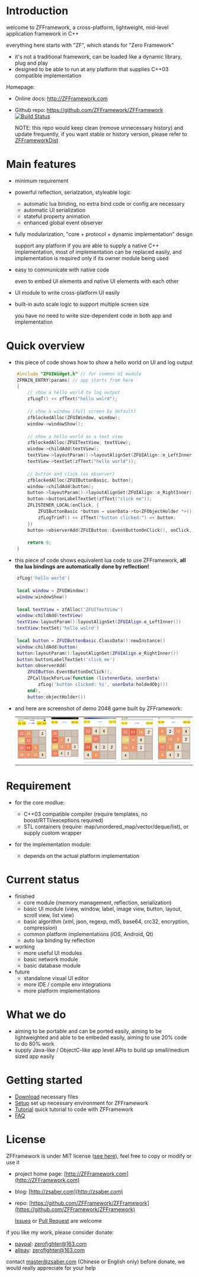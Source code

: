 # Introduction

welcome to ZFFramework, a cross-platform, lightweight, mid-level application framework in C++

everything here starts with "ZF", which stands for "Zero Framework"

* it's not a traditional framework, can be loaded like a dynamic library, plug and play
* designed to be able to run at any platform that supplies C++03 compatible implementation


Homepage:

* Online docs: http://ZFFramework.com
* Github repo: https://github.com/ZFFramework/ZFFramework [![Build Status](https://travis-ci.org/ZFFramework/ZFFramework.svg?branch=master)](https://travis-ci.org/ZFFramework/ZFFramework)

    NOTE: this repo would keep clean (remove unnecessary history) and update frequently,
    if you want stable or history version, please refer to [ZFFrameworkDist](https://github.com/ZFFrameworkDist/ZFFramework)

# Main features

* minimum requirement
* powerful reflection, serialzation, styleable logic

    * automatic lua binding, no extra bind code or config are necessary
    * automatic UI serialization
    * stateful property animation
    * enhanced global event observer

* fully modularization, "core + protocol + dynamic implementation" design

    support any platform if you are able to supply a native C++ implementation,
    most of implementation can be replaced easily, and implementation is required only if its owner module being used

* easy to communicate with native code

    even to embed UI elements and native UI elements with each other

* UI module to write cross-platform UI easily
* built-in auto scale logic to support multiple screen size

    you have no need to write size-dependent code in both app and implementation


# Quick overview

* this piece of code shows how to show a hello world on UI and log output

```cpp
    #include "ZFUIWidget.h" // for common UI module
    ZFMAIN_ENTRY(params) // app starts from here
    {
        // show a hello world to log output
        zfLogT() << zfText("hello wolrd");

        // show a window (full screen by default)
        zfblockedAlloc(ZFUIWindow, window);
        window->windowShow();

        // show a hello world as a text view
        zfblockedAlloc(ZFUITextView, textView);
        window->childAdd(textView);
        textView->layoutParam()->layoutAlignSet(ZFUIAlign::e_LeftInner);
        textView->textSet(zfText("hello world"));

        // button and click (as observer)
        zfblockedAlloc(ZFUIButtonBasic, button);
        window->childAdd(button);
        button->layoutParam()->layoutAlignSet(ZFUIAlign::e_RightInner);
        button->buttonLabelTextSet(zfText("click me"));
        ZFLISTENER_LOCAL(onClick, {
            ZFUIButtonBasic *button = userData->to<ZFObjectHolder *>()->holdedObj;
            zfLogTrimT() << zfText("button clicked:") << button;
        })
        button->observerAdd(ZFUIButton::EventButtonOnClick(), onClick, button->objectHolder());

        return 0;
    }
```

* this piece of code shows equivalent lua code to use ZFFramework,
    <b>all the lua bindings are automatically done by reflection!</b>

```lua
    zfLog('hello world')

    local window = ZFUIWindow()
    window:windowShow()

    local textView = zfAlloc('ZFUITextView')
    window:childAdd(textView)
    textView:layoutParam():layoutAlignSet(ZFUIAlign.e_LeftInner())
    textView:textSet('hello wolrd')

    local button = ZFUIButtonBasic.ClassData():newInstance()
    window:childAdd(button)
    button:layoutParam():layoutAlignSet(ZFUIAlign.e_RightInner())
    button:buttonLabelTextSet('click me')
    button:observerAdd(
        ZFUIButton.EventButtonOnClick(),
        ZFCallbackForLua(function (listenerData, userData)
            zfLog('button clicked: %s', userData:holdedObj())
        end),
        button:objectHolder())
```

* and here are screenshot of demo 2048 game built by ZFFramework:

    <table border="0"><tr>
    <td><img src="https://raw.githubusercontent.com/ZFFramework/zfframework.github.com/master/res/ZFFramework/ZF2048_iOS.png"></td>
    <td><img src="https://raw.githubusercontent.com/ZFFramework/zfframework.github.com/master/res/ZFFramework/ZF2048_Android.png"></td>
    <td><img src="https://raw.githubusercontent.com/ZFFramework/zfframework.github.com/master/res/ZFFramework/ZF2048_Qt_Windows.png"></td>
    <td><img src="https://raw.githubusercontent.com/ZFFramework/zfframework.github.com/master/res/ZFFramework/ZF2048_Qt_MacOS.png"></td>
    <td><img src="https://raw.githubusercontent.com/ZFFramework/zfframework.github.com/master/res/ZFFramework/ZF2048_Qt_Ubuntu.png"></td>
    </tr></table>


# Requirement

* for the core modlue:

    * C++03 compatible compiler (require templates, no boost/RTTI/exceptions required)
    * STL containers (require: map/unordered_map/vector/deque/list), or supply custom wrapper

* for the implementation module:

    * depends on the actual platform implementation


# Current status

* finished
    * core module (memory management, reflection, serialization)
    * basic UI module (view, window, label, image view, button, layout, scroll view, list view)
    * basic algorithm (xml, json, regexp, md5, base64, crc32, encryption, compression)
    * common platform implementations (iOS, Android, Qt)
    * auto lua binding by reflection
* working
    * more useful UI modules
    * basic network module
    * basic database module
* future
    * standalone visual UI editor
    * more IDE / compile env integrations
    * more platform implementations


# What we do

* aiming to be portable and can be ported easily,
    aiming to be lightweighted and able to be embeded easily,
    aiming to use 20% code to do 80% work
* supply Java-like / ObjectC-like app level APIs to build up small/medium sized app easily


# Getting started

* [Download](https://zfframework.github.io/doc/_doc_tag__download.html) necessary files
* [Setup](https://zfframework.github.io/doc/_doc_tag__setup.html) set up necessary environment for ZFFramework
* [Tutorial](https://zfframework.github.io/doc/_doc_tag__tutorial.html) quick tutorial to code with ZFFramework
* [FAQ](https://zfframework.github.io/doc/_doc_tag__f_a_q.html)


# License

ZFFramework is under MIT license ([see here](https://github.com/ZFFramework/ZFFramework/blob/master/LICENSE)),
feel free to copy or modify or use it

* project home page: [http://ZFFramework.com](http://ZFFramework.com)
* blog: [http://zsaber.com](http://zsaber.com)
* repo: [https://github.com/ZFFramework/ZFFramework](https://github.com/ZFFramework/ZFFramework)

    [Issues](https://github.com/ZFFramework/ZFFramework/issues) or [Pull Request](https://github.com/ZFFramework/ZFFramework/pulls) are welcome


if you like my work, please consider donate:

* [paypal](http://paypal.com/): zerofighter@163.com
* [alipay](http://alipay.com/): zerofighter@163.com

contact master@zsaber.com (Chinese or English only) before donate, we would really appreciate for your help

